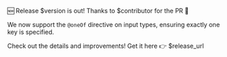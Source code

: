 🆕 Release $version is out! Thanks to $contributor for the PR 👏


We now support the `@oneOf` directive on input types, ensuring exactly one
key is specified.

Check out the details and improvements! Get it here 👉 $release_url
